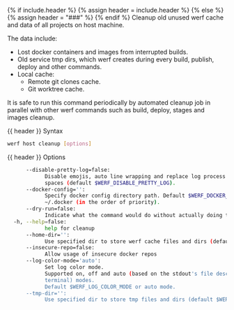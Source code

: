 {% if include.header %}
{% assign header = include.header %}
{% else %}
{% assign header = "###" %}
{% endif %}
Cleanup old unused werf cache and data of all projects on host machine.

The data include:
* Lost docker containers and images from interrupted builds.
* Old service tmp dirs, which werf creates during every build, publish, deploy and other commands.
* Local cache:
  * Remote git clones cache.
  * Git worktree cache.

It is safe to run this command periodically by automated cleanup job in parallel with other werf 
commands such as build, deploy, stages and images cleanup.

{{ header }} Syntax

```bash
werf host cleanup [options]
```

{{ header }} Options

```bash
      --disable-pretty-log=false:
            Disable emojis, auto line wrapping and replace log process border characters with 
            spaces (default $WERF_DISABLE_PRETTY_LOG).
      --docker-config='':
            Specify docker config directory path. Default $WERF_DOCKER_CONFIG or $DOCKER_CONFIG or 
            ~/.docker (in the order of priority).
      --dry-run=false:
            Indicate what the command would do without actually doing that
  -h, --help=false:
            help for cleanup
      --home-dir='':
            Use specified dir to store werf cache files and dirs (default $WERF_HOME or ~/.werf)
      --insecure-repo=false:
            Allow usage of insecure docker repos
      --log-color-mode='auto':
            Set log color mode. 
            Supported on, off and auto (based on the stdout's file descriptor referring to a 
            terminal) modes. 
            Default $WERF_LOG_COLOR_MODE or auto mode.
      --tmp-dir='':
            Use specified dir to store tmp files and dirs (default $WERF_TMP or system tmp dir)
```

